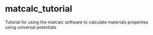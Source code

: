 # matcalc_tutorial
Tutorial for using the matcalc software to calculate materials properties using universal potentials
